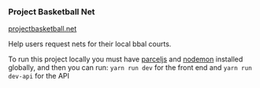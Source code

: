 ### Project Basketball Net
[projectbasketball.net](http://projectbasketball.net)

Help users request nets for their local bbal courts.

To run this project locally you must have [parceljs](https://github.com/parcel-bundler/parcel#getting-started) and [nodemon](https://github.com/remy/nodemon#installation) installed globally, and then you can run:
`yarn run dev` for the front end and
`yarn run dev-api` for the API
